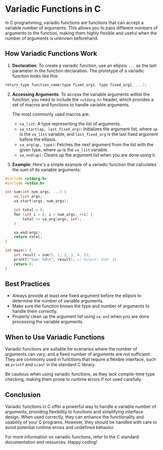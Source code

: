 # Variadic Functions in C

In C programming, variadic functions are functions that can accept a variable number of arguments. This allows you to pass different numbers of arguments to the function, making them highly flexible and useful when the number of arguments is unknown beforehand.

## How Variadic Functions Work

1. **Declaration**: To create a variadic function, use an ellipsis `...` as the last parameter in the function declaration. The prototype of a variadic function looks like this:

```c
return_type function_name(type fixed_arg1, type fixed_arg2, ...);
```

2. **Accessing Arguments**: To access the variable arguments within the function, you need to include the `<stdarg.h>` header, which provides a set of macros and functions to handle variable arguments.

   The most commonly used macros are:
   - `va_list`: A type representing the list of arguments.
   - `va_start(ap, last_fixed_arg)`: Initializes the argument list, where `ap` is the `va_list` variable, and `last_fixed_arg` is the last fixed argument before the ellipsis.
   - `va_arg(ap, type)`: Fetches the next argument from the list with the given type, where `ap` is the `va_list` variable.
   - `va_end(ap)`: Cleans up the argument list when you are done using it.

3. **Example**: Here's a simple example of a variadic function that calculates the sum of its variable arguments:

```c
#include <stdarg.h>
#include <stdio.h>

int sum(int num_args, ...) {
    va_list args;
    va_start(args, num_args);

    int total = 0;
    for (int i = 0; i < num_args; ++i) {
        total += va_arg(args, int);
    }

    va_end(args);
    return total;
}

int main() {
    int result = sum(5, 1, 2, 3, 4, 5);
    printf("Sum: %d\n", result); // Output: Sum: 15
    return 0;
}
```

## Best Practices

- Always provide at least one fixed argument before the ellipsis to determine the number of variable arguments.
- Make sure the function knows the type and number of arguments to handle them correctly.
- Properly clean up the argument list using `va_end` when you are done processing the variable arguments.

## When to Use Variadic Functions

Variadic functions are suitable for scenarios where the number of arguments can vary, and a fixed number of arguments are not sufficient. They are commonly used in functions that require a flexible interface, such as `printf` and `scanf` in the standard C library.

Be cautious when using variadic functions, as they lack compile-time type checking, making them prone to runtime errors if not used carefully.

## Conclusion

Variadic functions in C offer a powerful way to handle a variable number of arguments, providing flexibility to functions and simplifying interface design. When used correctly, they can enhance the functionality and usability of your C programs. However, they should be handled with care to avoid potential runtime errors and undefined behavior.

For more information on variadic functions, refer to the C standard documentation and resources. Happy coding!

